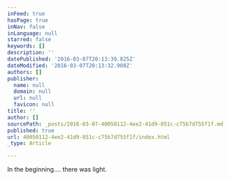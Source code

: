 ```yaml
---
inFeed: true
hasPage: true
inNav: false
inLanguage: null
starred: false
keywords: []
description: ''
datePublished: '2016-03-07T20:13:39.825Z'
dateModified: '2016-03-07T20:13:32.908Z'
authors: []
publisher:
  name: null
  domain: null
  url: null
  favicon: null
title: ''
author: []
sourcePath: _posts/2016-03-07-40050112-4ee2-41d9-851c-c75b7d755f1f.md
published: true
url: 40050112-4ee2-41d9-851c-c75b7d755f1f/index.html
_type: Article

---
```

In the beginning.... there was light.